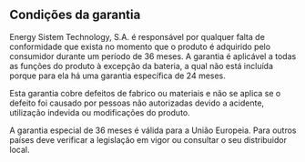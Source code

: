 ## Condições da garantia
Energy Sistem Technology, S.A. é responsável por qualquer falta de conformidade que exista no momento que o produto é adquirido pelo consumidor durante um período de 36 meses. A garantia é aplicável a todas as funções do produto à excepção da bateria, a qual não está incluída porque para ela há uma garantia específica de 24 meses.

Esta garantia cobre defeitos de fabrico ou materiais e não se aplica se o defeito foi causado por pessoas não autorizadas devido a acidente, utilização indevida ou modificações do produto.

A garantia especial de 36 meses é válida para a União Europeia.  Para outros países deve verificar a legislação em vigor ou consultar o seu distribuidor local.

